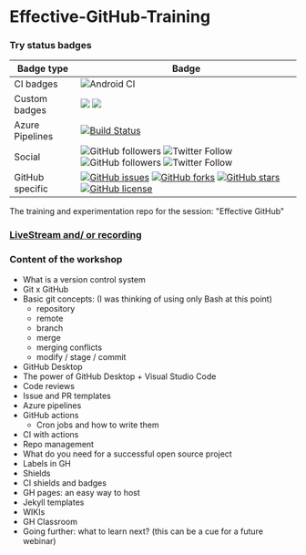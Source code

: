 # Effective-GitHub-Training

### Try status badges

|Badge type|Badge|
|------------|----------|
|CI badges|![Android CI](https://github.com/Rishit-dagli/Effective-GitHub-Training/workflows/Android%20CI/badge.svg)|
|Custom badges|[![](https://img.shields.io/badge/Rishit-Dagli-brightgreen.svg?colorB=00ff00)](https://www.rishit.tech) [![](https://img.shields.io/badge/Ricardo-Prins-brightgreen.svg?colorB=ff0000)](https://blog.iamprins.com/)|
|Azure Pipelines|[![Build Status](https://dev.azure.com/rishitdagli/Effective-GitHub-Training/_apis/build/status/Rishit-dagli.Effective-GitHub-Training?branchName=master)](https://dev.azure.com/rishitdagli/Effective-GitHub-Training/_build/latest?definitionId=2&branchName=master)|
|Social|![GitHub followers](https://img.shields.io/github/followers/Rishit-dagli?style=social) ![Twitter Follow](https://img.shields.io/twitter/follow/rishit_dagli?style=social) ![GitHub followers](https://img.shields.io/github/followers/ricardoprins?style=social) ![Twitter Follow](https://img.shields.io/twitter/follow/thericardoprins?style=social)|
|GitHub specific|[![GitHub issues](https://img.shields.io/github/issues/Rishit-dagli/Effective-GitHub-Training)](https://github.com/Rishit-dagli/Effective-GitHub-Training/issues) [![GitHub forks](https://img.shields.io/github/forks/Rishit-dagli/Effective-GitHub-Training)](https://github.com/Rishit-dagli/Effective-GitHub-Training/network) [![GitHub stars](https://img.shields.io/github/stars/Rishit-dagli/Effective-GitHub-Training)](https://github.com/Rishit-dagli/Effective-GitHub-Training/stargazers) [![GitHub license](https://img.shields.io/github/license/Rishit-dagli/Effective-GitHub-Training)](https://github.com/Rishit-dagli/Effective-GitHub-Training/blob/master/LICENSE)|

The training and experimentation repo for the session: "Effective GitHub"

### [LiveStream and/ or recording](https://www.youtube.com/watch?v=LaEQZZyDFk0)

### Content of the workshop

- What is a version control system
- Git x GitHub
- Basic git concepts: (I was thinking of using only Bash at this point)
   * repository
   * remote
   * branch
   * merge
   * merging conflicts
   * modify / stage  / commit
- GitHub Desktop
- The power of GitHub Desktop + Visual Studio Code 
- Code reviews 
- Issue and PR templates
- Azure pipelines
- GitHub actions
  * Cron jobs and how to write them
- CI with actions
- Repo management
- What do you need for a successful open source project
- Labels in GH
- Shields
- CI shields and badges
- GH pages: an easy way to host
- Jekyll templates
- WIKIs
- GH Classroom
- Going further: what to learn next? (this can be a cue for a future webinar)


